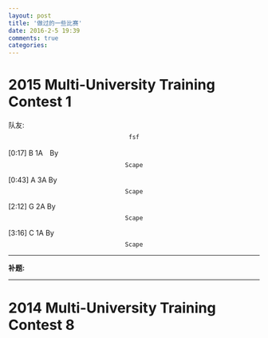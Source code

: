 ```yaml
---
layout: post
title: '做过的一些比赛'
date: 2016-2-5 19:39
comments: true
categories:
---
```


# 2015 Multi-University Training Contest 1

队友:$$\mathtt{fsf}$$

[0:17] B 1A　By $$\mathtt{Scape}$$

[0:43] A 3A  By $$\mathtt{Scape}$$

[2:12] G 2A  By $$\mathtt{Scape}$$

[3:16] C 1A  By $$\mathtt{Scape}$$

---

**补题:**


---

# 2014 Multi-University Training Contest 8
